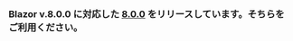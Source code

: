### Blazor v.8.0.0 に対応した [8.0.0](https://github.com/jsakamoto/self-learning-materials-for-blazor-jp/releases/tag/doc%2F8.0.0) をリリースしています。そちらをご利用ください。